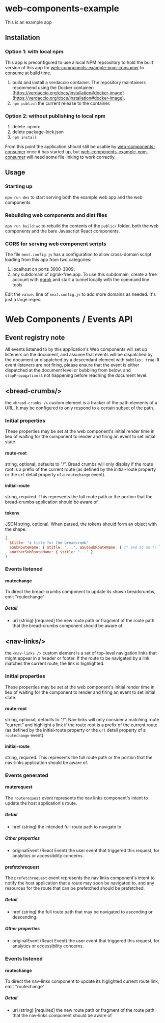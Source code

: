 # web-components-example

This is an example app


## Installation

### Option 1: with local npm

This app is preconfigured to use a local NPM repsository to hold the built version of this app for [web-components-example-npm-consumer](https://github.com/bmomberger-bitovi/web-components-example-npm-consumer) to consume at build time.

1. build and install a verdaccio container.  The repository maintainers recommend using the Docker container: [https://verdaccio.org/docs/installation#docker-image](https://verdaccio.org/docs/installation#docker-image).
2. `npm publish` the current release to the container.

### Option 2: without publishing to local npm

1. delete .npmrc
2. delete package-lock.json
3. `npm install`

From this point the application should still be usable by [web-components-consumer](https://github.com/bmomberger-bitovi/web-components-consumer) once it has started up, but [web-components-example-npm-consumer](https://github.com/bmomberger-bitovi/web-components-example-npm-consumer) will need some file linking to work correctly.

## Usage

### Starting up

`npm run dev` to start serving both the example web app and the web components

### Rebuilding web components and dist files

`npm run build:wc` to rebuild the contents of the `public/` folder, both the web components and the bare Javascript React components.

### CORS for serving web component scripts

The file `next.config.js` has a configuration to allow cross-domain script loading from this app from two categories:
1. localhost on ports 3000-3009;
2. any subdomain of ngrok-free.app.  To use this subdomain, create a free account with [ngrok](https://ngrok.com/) and start a tunnel locally with the command line tools.

Edit the `value:` line of `next.config.js` to add more domains as needed.  It's just a large regex.

# Web Components / Events API

## Event registry note
All events listened to by this application's Web components will set up listeners on the document, and assume that events will be dispatched by the document or dispatched by a descendant element with `bubbles: true`.  If event listeners are not firing, please ensure that the event is either dispatched at the document level or bubbling from below, and `stopPropagation` is not happening before reaching the document level.

## &lt;bread-crumbs/&gt;
the `<bread-crumbs />` custom element is a tracker of the path elements of a URL.  It may be configured to only respond to a certain subset of the path.

### Initial properties
These properties may be set at the web component's initial render time in lieu of waiting for the component to render and firing an event to set initial state.

#### route-root 
string, optional, defaults to "/".  Bread crumbs will only display if the route root is a prefix of the current route (as defined by the initial-route property or the `url` detail property of a `routechange` event). 
#### initial-route
string, required.  This represents the full route path or the portion that the bread-crumbs application should be aware of.
#### tokens
JSON string, optional. When parsed, the tokens should form an object with the shape:
```js
{
  $title: "a title for the breadcrumb"
  aSubRouteName: { $title: "...", aSubSubRouteName: { /* and so on */ } },
  anotherSubRouteName: { $title: "..." }
}
```

### Events listened
#### routechange
To direct the bread-crumbs component to update its shown breadcrumbs, emit "routechange" 
##### Detail
- url (string) \[required\] the new route path or fragment of the route path that the bread-crumbs component should be aware of
 

## &lt;nav-links/&gt;
the `<nav-links />` custom element is a set of top-level navigation links that might appear in a header or footer.  If the route to be navigated by a link matches the current route, the link is highlighted.

### Initial properties
These properties may be set at the web component's initial render time in lieu of waiting for the component to render and firing an event to set initial state.

#### route-root 
string, optional, defaults to "/".  Nav-links will only consider a matching route "current" and highlight a link if the route root is a prefix of the current route (as defined by the initial-route property or the `url` detail property of a `routechange` event). 
#### initial-route
string, required.  This represents the full route path or the portion that the nav-links application should be aware of.

### Events generated

#### routerequest
The `routerequest` event represents the nav links component's intent to update the host application's route.
##### Detail
- href (string) the intended full route path to navigate to
##### Other properties
- originalEvent (React Event) the user event that triggered this request, for analytics or accessibility concerns.

#### prefetchrequest
The `prefetchrequest` event represents the nav links component's intent to notify the host application that a route may soon be navigated to, and any resources for the route that can be prefetched should be prefetched.
##### Detail
- href (string) the full route path that may be navigated to
ascending or descending.
##### Other properties
- originalEvent (React Event) the user event that triggered this request, for analytics or accessibility concerns.

### Events listened

#### routechange
To direct the nav-links component to update its higlighted current route link, emit "routechange" 
##### Detail
- url (string) \[required\] the new route path or fragment of the route path that the nav-links component should be aware of
 